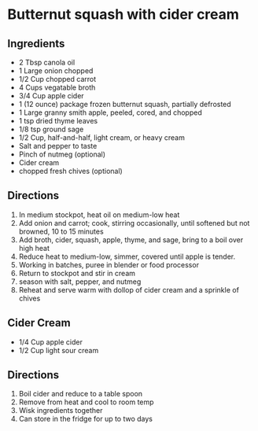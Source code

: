 Butternut squash with cider cream
=========

Ingredients
---------
 * 2 Tbsp canola oil
 * 1 Large onion chopped
 * 1/2 Cup chopped carrot
 * 4 Cups vegatable broth
 * 3/4 Cup apple cider
 * 1 (12 ounce) package frozen butternut squash, partially defrosted
 * 1 Large granny smith apple, peeled, cored, and chopped
 * 1 tsp dried thyme leaves
 * 1/8 tsp ground sage
 * 1/2 Cup, half-and-half, light cream, or heavy cream
 * Salt and pepper to taste
 * Pinch of nutmeg (optional)
 * Cider cream
 * chopped fresh chives (optional)

Directions
---------
 1. In medium stockpot, heat oil on medium-low heat
 2. Add onion and carrot; cook, stirring occasionally, until softened but not browned, 10 to 15 minutes
 3. Add broth, cider, squash, apple, thyme, and sage, bring to a boil over high heat
 4. Reduce heat to medium-low, simmer, covered until apple is tender.
 5. Working in batches, puree in blender or food processor
 6. Return to stockpot and stir in cream
 7. season with salt, pepper, and nutmeg
 8. Reheat and serve warm with dollop of cider cream and a sprinkle of chives

Cider Cream
---------
 * 1/4 Cup apple cider
 * 1/2 Cup light sour cream

Directions
---------
 1. Boil cider and reduce to a table spoon
 2. Remove from heat and cool to room temp
 3. Wisk ingredients together
 4. Can store in the fridge for up to two days
